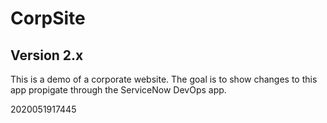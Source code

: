 # CorpSite

## Version 2.x

This is a demo of a corporate website.  The goal is to show changes to this app propigate through the ServiceNow DevOps app.

2020051917445

